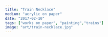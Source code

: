 ```yaml
---
title: "Train Necklace"
medium: "acrylic on paper"
date: "2017-02-10"
tags: ["works on paper", "painting","trains"]
image: "art/train-necklace.jpg"
---
```

